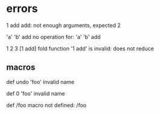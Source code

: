 # errors

1 add
add: not enough arguments, expected 2

'a' 'b' add
no operation for: 'a' 'b' add

1 2 3 [1 add] fold
function '1 add' is invalid: does not reduce

## macros

def undo 'foo'
invalid name

def 0 'foo'
invalid name

def /foo
macro not defined: /foo